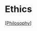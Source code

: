 # Ethics

[[Philosophy]]

[//begin]: # "Autogenerated link references for markdown compatibility"
[philosophy]: philosophy "Philosophy"
[//end]: # "Autogenerated link references"